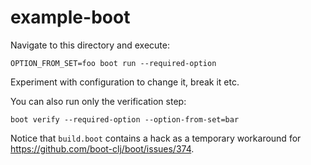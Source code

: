 # example-boot

Navigate to this directory and execute:

``` OPTION_FROM_SET=foo boot run --required-option ```

Experiment with configuration to change it, break it etc.

You can also run only the verification step:

``` boot verify --required-option --option-from-set=bar ```

Notice that `build.boot` contains a hack as a temporary workaround for
https://github.com/boot-clj/boot/issues/374.
